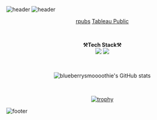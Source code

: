 ![header](https://capsule-render.vercel.app/api?type=waving&color=a13aa4&height=120&text=blueberrysmoooothie&animation=twinkling&fontColor=13eab4&fontSize=40&fontAlignY=80&stroke=FFFFFF)
![header](https://capsule-render.vercel.app/api?type=waving&color=313a74&section=footer&reversal=true&height=120&animation=twinkling&text=&fontColor=13eab4&fontSize=100&fontAlignY=75&stroke=FFFFFF)


<p align="center">
  <a href="https://rpubs.com/blueberrysmoooothie">rpubs</a>
  <a href="https://public.tableau.com/app/profile/hansu.jeong">Tableau Public</a>
</p>

</br>

<p align="center" display="inline-block">
  <Strong>⚒️Tech Stack⚒️</Strong><br>
  <img src="https://img.shields.io/badge/Python-3776AB.svg?&style=for-the-badge&logo=Python&logoColor=white"> 
   <img src="https://img.shields.io/badge/R-FCC624.svg?&style=for-the-badge&logo=Linux&logoColor=black">

</p>

</br>

<div align="center">

![blueberrysmoooothie's GitHub stats](https://github-readme-stats.vercel.app/api?username=blueberrysmoooothie&show_icons=true&theme=swift)

</br>

[![trophy](https://github-profile-trophy.vercel.app/?username=blueberrysmoooothie&row=1)](https://github.com/ryo-ma/github-profile-trophy)

</div>

![footer](https://capsule-render.vercel.app/api?type=waving&section=footer&color=random)
